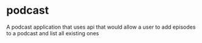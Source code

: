 # podcast
A podcast application that uses api that would allow a user to add episodes to a podcast and list all existing ones
